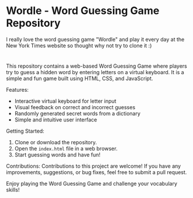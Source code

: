 # Wordle - Word Guessing Game Repository

I really love the word guessing game "Wordle" and play it every day at the New York Times website so 
thought why not try to clone it :)

#

This repository contains a web-based Word Guessing Game where players try to guess a hidden word by entering letters on a virtual keyboard. It is a simple and fun game built using HTML, CSS, and JavaScript.

Features:
- Interactive virtual keyboard for letter input
- Visual feedback on correct and incorrect guesses
- Randomly generated secret words from a dictionary
- Simple and intuitive user interface

Getting Started:
1. Clone or download the repository.
2. Open the `index.html` file in a web browser.
3. Start guessing words and have fun!

Contributions:
Contributions to this project are welcome! If you have any improvements, suggestions, or bug fixes, feel free to submit a pull request.

Enjoy playing the Word Guessing Game and challenge your vocabulary skills!

